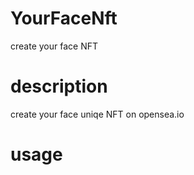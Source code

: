 # YourFaceNft
create your face NFT

# description
create your face uniqe NFT on opensea.io

# usage 
